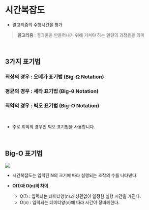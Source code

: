 # 시간복잡도
- 알고리즘의 수행시간을 평가
> **알고리즘** : 결과물을 만들어내기 위해 거쳐야 하는 일련의 과정들을 의미
<br>

## 3가지 표기법
### 최상의 경우 : 오메가 표기법 (Big-Ω Notation)
### 평균의 경우 : 세타 표기법 (Big-θ Notation)
### 최악의 경우 : 빅오 표기법 (Big-O Notation)
<br>

- 주로 최악의 경우인 빅오 표기법을 사용합니다.
<br>

## Big-O 표기법
![](https://media.vlpt.us/post-images/bathingape/0b5d7480-2d02-11ea-8fdb-851c66d1f76a/image.png)

- 시간복잡도는 입력된 N의 크기에 따라 실행되는 조작의 수를 나타낸다.

- **O(1)과 O(n)의 차이**
  - O(1) : 입력되는 데이터양(n)과 상관없이 일정한 실행 시간을 가진다.
  - O(n) : 입력되는 데이터양(n)에 따라 시간이 정비례한다. 
  

